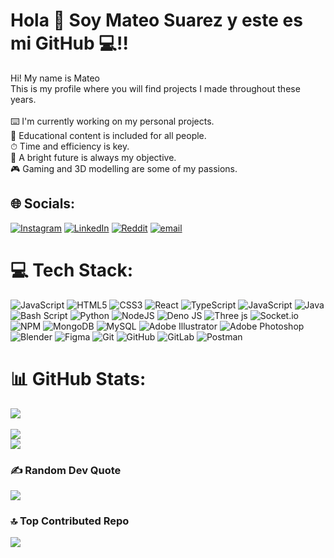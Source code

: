 # Hola :wave: Soy **Mateo Suarez** y este es mi GitHub :computer:!!
Hi! My name is Mateo <br>This is my profile where you will find projects I made throughout these years.<br><br>⌨️ I'm currently working on my personal projects.<br>📘 Educational content is included for all people.<br>⏱ Time and efficiency is key.<br>🔮 A bright future is always my objective.<br>🎮 Gaming and 3D modelling are some of my passions.


## 🌐 Socials:
[![Instagram](https://img.shields.io/badge/Instagram-%23E4405F.svg?logo=Instagram&logoColor=white)](https://instagram.com/msuarez_1905) [![LinkedIn](https://img.shields.io/badge/LinkedIn-%230077B5.svg?logo=linkedin&logoColor=white)](www.linkedin.com/in/mateo-nicolas-suarez-a7b68b264) [![Reddit](https://img.shields.io/badge/Reddit-%23FF4500.svg?logo=Reddit&logoColor=white)](https://reddit.com/user/Matusua1905) [![email](https://img.shields.io/badge/Email-D14836?logo=gmail&logoColor=white)](mailto:mateosuarez1905@hotmail.com) 

# 💻 Tech Stack:
![JavaScript](https://img.shields.io/badge/javascript-%23323330.svg?style=flat&logo=javascript&logoColor=%23F7DF1E) ![HTML5](https://img.shields.io/badge/html5-%23E34F26.svg?style=flat&logo=html5&logoColor=white) ![CSS3](https://img.shields.io/badge/css3-%231572B6.svg?style=flat&logo=css3&logoColor=white) ![React](https://img.shields.io/badge/react-%2320232a.svg?style=flat&logo=react&logoColor=%2361DAFB) ![TypeScript](https://img.shields.io/badge/typescript-%23007ACC.svg?style=flat&logo=typescript&logoColor=white) ![JavaScript](https://img.shields.io/badge/javascript-%23323330.svg?style=flat&logo=javascript&logoColor=%23F7DF1E) ![Java](https://img.shields.io/badge/java-%23ED8B00.svg?style=flat&logo=openjdk&logoColor=white) ![Bash Script](https://img.shields.io/badge/bash_script-%23121011.svg?style=flat&logo=gnu-bash&logoColor=white) ![Python](https://img.shields.io/badge/python-3670A0?style=flat&logo=python&logoColor=ffdd54) ![NodeJS](https://img.shields.io/badge/node.js-6DA55F?style=flat&logo=node.js&logoColor=white) ![Deno JS](https://img.shields.io/badge/deno%20js-000000?style=flat&logo=deno&logoColor=white) ![Three js](https://img.shields.io/badge/threejs-black?style=flat&logo=three.js&logoColor=white) ![Socket.io](https://img.shields.io/badge/Socket.io-black?style=flat&logo=socket.io&badgeColor=010101) ![NPM](https://img.shields.io/badge/NPM-%23CB3837.svg?style=flat&logo=npm&logoColor=white) ![MongoDB](https://img.shields.io/badge/MongoDB-%234ea94b.svg?style=flat&logo=mongodb&logoColor=white) ![MySQL](https://img.shields.io/badge/mysql-4479A1.svg?style=flat&logo=mysql&logoColor=white) ![Adobe Illustrator](https://img.shields.io/badge/adobe%20illustrator-%23FF9A00.svg?style=flat&logo=adobe%20illustrator&logoColor=white) ![Adobe Photoshop](https://img.shields.io/badge/adobe%20photoshop-%2331A8FF.svg?style=flat&logo=adobe%20photoshop&logoColor=white) ![Blender](https://img.shields.io/badge/blender-%23F5792A.svg?style=flat&logo=blender&logoColor=white) ![Figma](https://img.shields.io/badge/figma-%23F24E1E.svg?style=flat&logo=figma&logoColor=white) ![Git](https://img.shields.io/badge/git-%23F05033.svg?style=flat&logo=git&logoColor=white) ![GitHub](https://img.shields.io/badge/github-%23121011.svg?style=flat&logo=github&logoColor=white) ![GitLab](https://img.shields.io/badge/gitlab-%23181717.svg?style=flat&logo=gitlab&logoColor=white) ![Postman](https://img.shields.io/badge/Postman-FF6C37?style=flat&logo=postman&logoColor=white)
# 📊 GitHub Stats:
![](https://github-readme-stats.vercel.app/api?username=UnMatesito&theme=rose_pine&hide_border=true&include_all_commits=true&count_private=false)<br/>  
![](https://github-readme-streak-stats.herokuapp.com/?user=UnMatesito&theme=rose_pine&hide_border=true)<br/>
![](https://github-readme-stats.vercel.app/api/top-langs/?username=UnMatesito&theme=rose_pine&hide_border=true&include_all_commits=true&count_private=false&layout=compact)

### ✍️ Random Dev Quote
![](https://quotes-github-readme.vercel.app/api?type=horizontal&theme=dark)  

### 🔝 Top Contributed Repo
![](https://github-contributor-stats.vercel.app/api?username=UnMatesito&limit=5&theme=dark&combine_all_yearly_contributions=true)  

